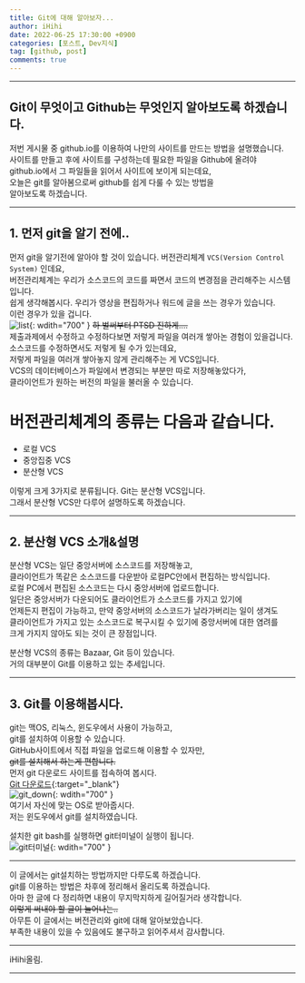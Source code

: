 ```yaml
---
title: Git에 대해 알아보자...
author: iHihi
date: 2022-06-25 17:30:00 +0900
categories: [포스트, Dev지식]
tag: [github, post]
comments: true
---
```




---  

## Git이 무엇이고 Github는 무엇인지 알아보도록 하겠습니다.
저번 게시물 중 github.io를 이용하여 나만의 사이트를 만드는 방법을 설명했습니다.  
사이트를 만들고 후에 사이트를 구성하는데 필요한 파일을 Github에 올려야  
github.io에서 그 파일들을 읽어서 사이트에 보이게 되는데요,  
오늘은 git를 알아봄으로써 github를 쉽게 다룰 수 있는 방법을  
알아보도록 하겠습니다.  

---

## 1. 먼저 git을 알기 전에..  
먼저 git을 알기전에 알아야 할 것이 있습니다.
버전관리체계 ```VCS(Version Control System)``` 인데요,  
버전관리체계는 우리가 소스코드의 코드를 짜면서 코드의 변경점을 관리해주는 시스템입니다.  
쉽게 생각해봅시다. 우리가 영상을 편집하거나 워드에 글을 쓰는 경우가 있습니다.  
이런 경우가 있을 겁니다.  
![list](/img/post_img/what_is_github/lists.png){: wdith="700"  }
~~하 벌써부터 PTSD 진하게....~~  
제출과제에서 수정하고 수정하다보면 저렇게 파일을 여러개 쌓아논 경험이 있을겁니다.  
소스코드를 수정하면서도 저렇게 될 수가 있는데요,  
저렇게 파일을 여러개 쌓아놓지 않게 관리해주는 게 VCS입니다.  
VCS의 데이터베이스가 파일에서 변경되는 부분만 따로 저장해놓았다가,  
클라이언트가 원하는 버전의 파일을 불러올 수 있습니다.  
  
# 버전관리체계의 종류는 다음과 같습니다.
* 로컬 VCS  
* 중앙집중 VCS  
* 분산형 VCS  
  
이렇게 크게 3가지로 분류됩니다. Git는 분산형 VCS입니다.  
그래서 분산형 VCS만 다루어 설명하도록 하겠습니다.  

---

## 2. 분산형 VCS 소개&설명
분산형 VCS는 일단 중앙서버에 소스코드를 저장해놓고,  
클라이언트가 똑같은 소스코드를 다운받아 로컬PC안에서 편집하는 방식입니다.  
로컬 PC에서 편집된 소스코드는 다시 중앙서버에 업로드합니다.  
일단은 중앙서버가 다운되어도 클라이언트가 소스코드를 가지고 있기에  
언제든지 편집이 가능하고, 만약 중앙서버의 소스코드가 날라가버리는 일이 생겨도  
클라이언트가 가지고 있는 소스코드로 복구시킬 수 있기에 중앙서버에 대한 염려를  
크게 가지지 않아도 되는 것이 큰 장점입니다.  
  
분산형 VCS의 종류는 Bazaar, Git 등이 있습니다.  
거의 대부분이 Git를 이용하고 있는 추세입니다.  

---  
## 3. Git를 이용해봅시다.  
git는 맥OS, 리눅스, 윈도우에서 사용이 가능하고,  
git를 설치하여 이용할 수 있습니다.  
GitHub사이트에서 직접 파일을 업로드해 이용할 수 있자만,  
~~git를 설치해서 하는게 편합니다.~~  
먼저 git 다운로드 사이트를 접속하여 봅시다.  
[Git 다운로드](https://git-scm.com/downloads){:target="_blank"}      
![git_down](/img/post_img/what_is_github/git_download.png){: wdith="700"  }  
여기서 자신에 맞는 OS로 받아줍시다.  
저는 윈도우에서 git를 설치하였습니다.  
    
설치한 git bash를 실행하면 git터미널이 실행이 됩니다.  
![git터미널](/img/post_img/what_is_github/git_bash.png){: wdith="700"  }  

---

이 글에서는 git설치하는 방법까지만 다루도록 하겠습니다.  
git를 이용하는 방법은 차후에 정리해서 올리도록 하겠습니다.  
아마 한 글에 다 정리하면 내용이 무지막지하게 길어질거라 생각합니다.  
~~이렇게 써내야 할 글이 늘어나는..~~  
아무튼 이 글에서는 버전관리와 git에 대해 알아보았습니다.  
부족한 내용이 있을 수 있음에도 불구하고 읽어주셔서 감사합니다.  

---  
  
iHihi올림.  

---




  





